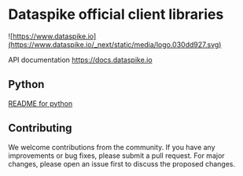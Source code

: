 # Dataspike official client libraries


![https://www.dataspike.io](https://www.dataspike.io/_next/static/media/logo.030dd927.svg)

API documentation https://docs.dataspike.io

## Python

[README for python](python/README.md)


## Contributing

We welcome contributions from the community. If you have any improvements or bug fixes, please submit a pull request. 
For major changes, please open an issue first to discuss the proposed changes.
